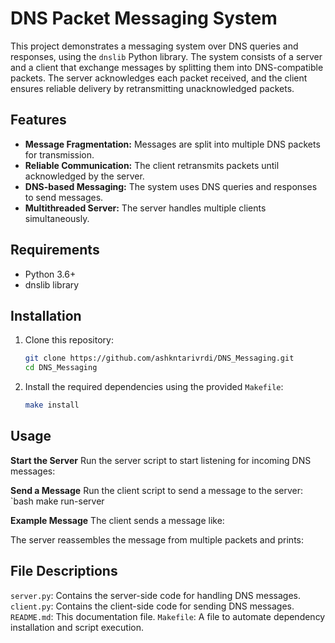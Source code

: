# DNS Packet Messaging System

This project demonstrates a messaging system over DNS queries and responses, using the `dnslib` Python library. The system consists of a server and a client that exchange messages by splitting them into DNS-compatible packets. The server acknowledges each packet received, and the client ensures reliable delivery by retransmitting unacknowledged packets.

## Features

- **Message Fragmentation:** Messages are split into multiple DNS packets for transmission.
- **Reliable Communication:** The client retransmits packets until acknowledged by the server.
- **DNS-based Messaging:** The system uses DNS queries and responses to send messages.
- **Multithreaded Server:** The server handles multiple clients simultaneously.

## Requirements

- Python 3.6+
- dnslib library

## Installation

1. Clone this repository:
   ```bash
   git clone https://github.com/ashkntarivrdi/DNS_Messaging.git
   cd DNS_Messaging
2. Install the required dependencies using the provided `Makefile`:
   ```bash
   make install

## Usage
**Start the Server**
Run the server script to start listening for incoming DNS messages:
   

**Send a Message**
Run the client script to send a message to the server:
   `bash
   make run-server


**Example Message**
The client sends a message like:



The server reassembles the message from multiple packets and prints:



## File Descriptions
`server.py`: Contains the server-side code for handling DNS messages.
`client.py`: Contains the client-side code for sending DNS messages.
`README.md`: This documentation file.
`Makefile`: A file to automate dependency installation and script execution.
